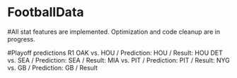# FootballData
#All stat features are implemented.
Optimization and code cleanup are in progress.

#Playoff predictions R1
OAK vs. HOU / Prediction: HOU / Result: HOU
DET vs. SEA / Prediction: SEA / Result:
MIA vs. PIT / Prediction: PIT / Result:
NYG vs. GB  / Prediction: GB  / Result

